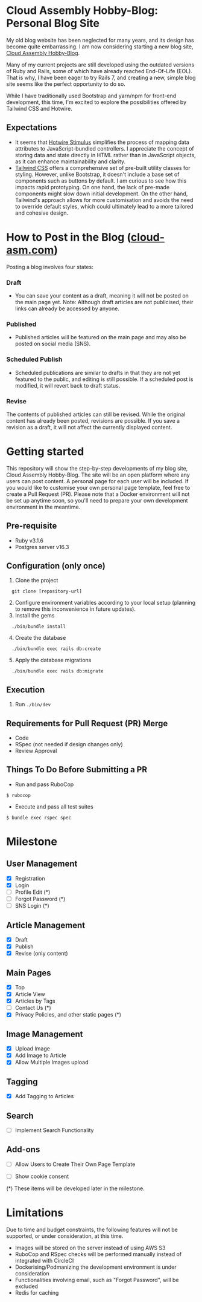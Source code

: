 # Cloud Assembly Hobby-Blog: Personal Blog Site

My old blog website has been neglected for many years, and its design has become quite embarrassing. I am now considering starting a new blog site, [Cloud Assembly Hobby-Blog](https://cloud-asm.com/).

Many of my current projects are still developed using the outdated versions of Ruby and Rails, some of which have already reached End-Of-Life (EOL). That is why, I have been eager to try Rails 7, and creating a new, simple blog site seems like the perfect opportunity to do so.

While I have traditionally used Bootstrap and yarn/npm for front-end development, this time, I'm excited to explore the possibilities offered by Tailwind CSS and Hotwire.

## Expectations
- It seems that [Hotwire Stimulus](https://stimulus.hotwired.dev/) simplifies the process of mapping data attributes to JavaScript-bundled controllers. I appreciate the concept of storing data and state directly in HTML rather than in JavaScript objects, as it can enhance maintainability and clarity.
- [Tailwind CSS](https://tailwindcss.com/) offers a comprehensive set of pre-built utility classes for styling. However, unlike Bootstrap, it doesn't include a base set of components such as buttons by default. I am curious to see how this impacts rapid prototyping. On one hand, the lack of pre-made components might slow down initial development. On the other hand, Tailwind's approach allows for more customisation and avoids the need to override default styles, which could ultimately lead to a more tailored and cohesive design.

# How to Post in the Blog ([cloud-asm.com](https://cloud-asm.com/))
Posting a blog involves four states:

### Draft
- You can save your content as a draft, meaning it will not be posted on the main page yet.
Note: Although draft articles are not publicised, their links can already be accessed by anyone.

### Published
- Published articles will be featured on the main page and may also be posted on social media (SNS).

### Scheduled Publish
- Scheduled publications are similar to drafts in that they are not yet featured to the public, and editing is still possible. If a scheduled post is modified, it will revert back to draft status.

### Revise
The contents of published articles can still be revised. While the original content has already been posted, revisions are possible. If you save a revision as a draft, it will not affect the currently displayed content.

# Getting started

This repository will show the step-by-step developments of my blog site, Cloud Assembly Hobby-Blog. The site will be an open platform where any users can post content. A personal page for each user will be included. If you would like to customise your own personal page template, feel free to create a Pull Request (PR). Please note that a Docker environment will not be set up anytime soon, so you'll need to prepare your own development environment in the meantime.

## Pre-requisite

- Ruby v3.1.6
- Postgres server v16.3

## Configuration (only once)

1.  Clone the project
```
  git clone [repository-url]
```
2.  Configure environment variables according to your local setup (planning to remove this inconvenience in future updates).
3.  Install the gems
```
  ./bin/bundle install
```
4.  Create the database
```
  ./bin/bundle exec rails db:create
```
5.  Apply the database migrations
```
  ./bin/bundle exec rails db:migrate
```

## Execution

1. Run `./bin/dev`


## Requirements for Pull Request (PR) Merge

- Code
- RSpec (not needed if design changes only)
- Review Approval

## Things To Do Before Submitting a PR

- Run and pass RuboCop
```
$ rubocop
```
- Execute and pass all test suites
```
$ bundle exec rspec spec
```


# Milestone
## User Management
   - [x] Registration
   - [x] Login
   - [ ] Profile Edit (\*)
   - [ ] Forgot Password (\*)
   - [ ] SNS Login (\*)

## Article Management
   - [x] Draft
   - [x] Publish
   - [x] Revise (only content)

## Main Pages
   - [x] Top
   - [x] Article View
   - [x] Articles by Tags
   - [ ] Contact Us (*)
   - [x] Privacy Policies, and other static pages (*)

## Image Management
   - [x] Upload Image
   - [x] Add Image to Article
   - [x] Allow Multiple Images upload

## Tagging
   - [x] Add Tagging to Articles

## Search
   - [ ] Implement Search Functionality

## Add-ons
   - [ ] Allow Users to Create Their Own Page Template
   - [ ] Show cookie consent


(*) These items will be developed later in the milestone.


# Limitations

Due to time and budget constraints, the following features will not be supported, or under consideration, at this time.

   - Images will be stored on the server instead of using AWS S3
   - RuboCop and RSpec checks will be performed manually instead of integrated with CircleCI
   - Dockerising/Podmanizing the development environment is under consideration
   - Functionalities involving email, such as "Forgot Password", will be excluded
   - Redis for caching
